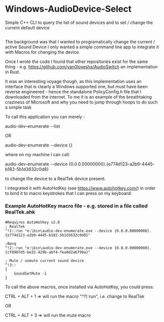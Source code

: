 # Windows-AudioDevice-Select
Simple C++ CLI to query the list of sound devices and to set / change the current default device

##
The background was that I wanted to programatically change the current / active Sound Device
I only wanted a simple command line app to integrate it with Macros for changing the device.

Once I wrote the code I found that other repositories exist for the same thing - e.g. https://github.com/yan0lovesha/AudioSwitch an implementation in Rust.

It was an interesting voyage though, as this implementation uses an interface that is clearly a Windows supported one, but must have been reverse engineered - hence the standalone PolicyConfig.h file that I downloaded from the internet. To me it is an example of the breathtaking craziness of Microsoft and why you need to jump through hoops to do such a simple task

To call this application you can merely :

audio-dev-enumerate --list

OR 

audio-dev-enumerate --device {}

where on my machine I can call:

audio-dev-enumerate --device {0.0.0.00000000}.{e774d123-a2b9-4445-b182-5b1d3632c0d8}

to change the device to a RealTek device present.


I integrated it with AutoHotKey (see https://www.autohotkey.com/) in order to bind it to macro keystrokes that I can press on my keyboard:

### Example AutoHotKey macro file - e.g. stored in a file called RealTek.ahk
    
    #Requires AutoHotkey v2.0
    ; RealTek
    ^!1::run "e:\bin\audio-dev-enumerate.exe --device {0.0.0.00000000}.{e774d123-a2b9-4445-b182-5b1d3632c0d8}"
    
    ;Benq
    ^!2::run "e:\bin\audio-dev-enumerate.exe --device {0.0.0.00000000}.{cf8907d5-be32-429b-abf4-fea8d2a6799a}"

    ; Mute / unmute current sound device
    ^!3::
    {
        SoundSetMute -1
    }


To call the above macros, once installed via AutoHotKey, you could press:

CTRL + ALT + 1    => will run the macro "^!1::run", i.e. change to RealTek 

OR

CTRL + ALT + 3 => will run the mute macro
